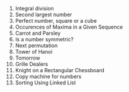 <ol>
<li>Integral division</li>
<li>Second largest number</li>
<li>Perfect number, square or a cube</li>
<li>Occurences of Maxima in a Given Sequence</li>
<li>Carrot and Parsley</li>
<li>Is a number symmetric?</li>
<li>Next permutation</li>
<li>Tower of Hanoi</li>
<li>Tomorrow</li>
<li>Grille Dealers</li>
<li>Knight on a Rectangular Chessboard</li>
<li>Copy machine for numbers</li>
<li>Sorting Using Linked List</li>
</ol>
